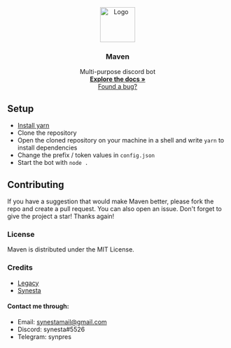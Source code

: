 <div align="center">
  <a href="https://github.com/synesta/maven">
    <img src="https://cdn.discordapp.com/attachments/896963455708438552/897246055790411816/Logo_Transparent.png" alt="Logo" width="80" height="80">
  </a>

<h3 align="center">Maven</h3>

  <p align="center">
    Multi-purpose discord bot
    <br />
    <a href="https://synesta.gitbook.io/maven-documentation/"><strong>Explore the docs »</strong></a>
    <br />
    <a href="https://github.com/synest/maven/issues">Found a bug?</a>
  </p>
</div>


## Setup
- <a href="https://classic.yarnpkg.com/en/docs/install#windows-stable">Install yarn</a>
- Clone the repository
- Open the cloned repository on your machine in a shell and write `yarn` to install dependencies
- Change the prefix / token values in `config.json`
- Start the bot with `node .`

## Contributing

If you have a suggestion that would make Maven better, please fork the repo and create a pull request. You can also open an issue.
Don't forget to give the project a star! Thanks again!

### License

Maven is distributed under the MIT License.

### Credits 
- <a href="github.com/uwuLegacy">Legacy</a>
- <a href="github.com/synesta">Synesta</a>

#### Contact me through:

-   Email: synestamail@gmail.com
-   Discord: synesta#5526
-   Telegram: synpres
